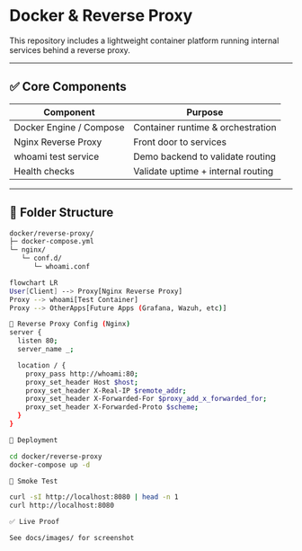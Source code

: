 # Docker & Reverse Proxy

This repository includes a lightweight container platform running internal services behind a reverse proxy.

---

## ✅ Core Components

| Component | Purpose |
|----------|--------|
Docker Engine / Compose | Container runtime & orchestration  
Nginx Reverse Proxy     | Front door to services  
whoami test service     | Demo backend to validate routing  
Health checks           | Validate uptime + internal routing  

---

## 🧱 Folder Structure

```bash
docker/reverse-proxy/
├─ docker-compose.yml
└─ nginx/
   └─ conf.d/
      └─ whoami.conf

flowchart LR
User[Client] --> Proxy[Nginx Reverse Proxy]
Proxy --> whoami[Test Container]
Proxy --> OtherApps[Future Apps (Grafana, Wazuh, etc)]

🔐 Reverse Proxy Config (Nginx)
server {
  listen 80;
  server_name _;

  location / {
    proxy_pass http://whoami:80;
    proxy_set_header Host $host;
    proxy_set_header X-Real-IP $remote_addr;
    proxy_set_header X-Forwarded-For $proxy_add_x_forwarded_for;
    proxy_set_header X-Forwarded-Proto $scheme;
  }
}

🚀 Deployment

cd docker/reverse-proxy
docker-compose up -d

🧪 Smoke Test

curl -sI http://localhost:8080 | head -n 1
curl http://localhost:8080

✅ Live Proof

See docs/images/ for screenshot